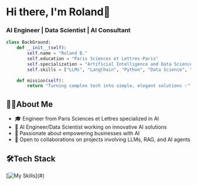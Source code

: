 # Hi there, I'm Roland👋

### AI Engineer | Data Scientist | AI Consultant

```python
class BackGround:
    def __init__(self):
        self.name = "Roland B."
        self.education = "Paris Sciences et Lettres-Paris"
        self.specialization = "Artificial Intelligence and Data Science"
        self.skills = ["LLMs", "LangChain", "Python", "Data Science", "GenAI Solutions"]
    
    def mission(self):
        return "Turning complex tech into simple, elegant solutions 💡"
```

## 🧑‍💻About Me

- 🎓 Engineer from Paris Sciences et Lettres specialized in AI
- 💼 AI Engineer/Data Scientist working on innovative AI solutions
- 🌱 Passionate about empowering businesses with AI
- 🤝 Open to collaborations on projects involving LLMs, RAG, and AI agents

## 🛠️Tech Stack 
[![My Skills](https://skillicons.dev/icons?i=python,vscode,git,github,pycharm,html,css,js,mysql,md,)](#)

